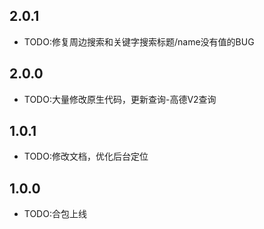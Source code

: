 ## 2.0.1

* TODO:修复周边搜索和关键字搜索标题/name没有值的BUG

## 2.0.0

* TODO:大量修改原生代码，更新查询-高德V2查询

## 1.0.1

* TODO:修改文档，优化后台定位

## 1.0.0

* TODO:合包上线
